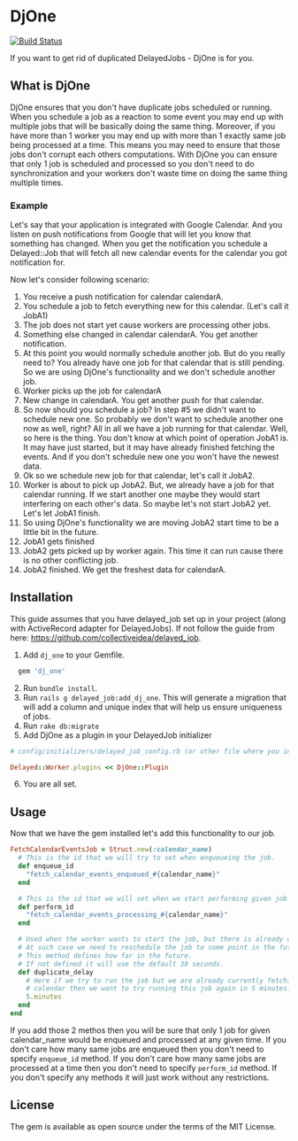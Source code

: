 # DjOne

[![Build Status](https://travis-ci.org/piotrj/dj_one.svg?branch=master)](https://travis-ci.org/piotrj/dj_one)

If you want to get rid of duplicated DelayedJobs - DjOne is for you.

## What is DjOne

DjOne ensures that you don't have duplicate jobs scheduled or running. When you schedule a job as a reaction to some event you may end up with multiple jobs that will be basically doing the same thing.
Moreover, if you have more than 1 worker you may end up with more than 1 exactly same job being processed at a time. This means you may need to ensure that those jobs don't corrupt each others computations.
With DjOne you can ensure that only 1 job is scheduled and processed so you don't need to do synchronization and your workers don't waste time on doing the same thing multiple times.

### Example

Let's say that your application is integrated with Google Calendar. And you listen on push notifications from Google that will let you know that something has changed.
When you get the notification you schedule a Delayed::Job that will fetch all new calendar events for the calendar you got notification for.

Now let's consider following scenario:
1. You receive a push notification for calendar calendarA.
2. You schedule a job to fetch everything new for this calendar. (Let's call it JobA1)
3. The job does not start yet cause workers are processing other jobs.
4. Something else changed in calendar calendarA. You get another notification.
5. At this point you would normally schedule another job. But do you really need to? You already have one job for that calendar that is still pending. So we are using DjOne's functionality and we don't schedule another job.
6. Worker picks up the job for calendarA
7. New change in calendarA. You get another push for that calendar.
8. So now should you schedule a job? In step #5 we didn't want to schedule new one. So probably we don't want to schedule another one now as well, right? All in all we have a job running for that calendar.
Well, so here is the thing. You don't know at which point of operation JobA1 is. It may have just started, but it may have already finished fetching the events. And if you don't schedule new one you won't have the newest data.
9. Ok so we schedule new job for that calendar, let's call it JobA2.
10. Worker is about to pick up JobA2. But, we already have a job for that calendar running. If we start another one maybe they would start interfering on each other's data. So maybe let's not start JobA2 yet. Let's let JobA1 finish.
11. So using DjOne's functionality we are moving JobA2 start time to be a little bit in the future.
12. JobA1 gets finished
13. JobA2 gets picked up by worker again. This time it can run cause there is no other conflicting job.
14. JobA2 finished. We get the freshest data for calendarA.

## Installation

This guide assumes that you have delayed_job set up in your project (along with ActiveRecord adapter for DelayedJobs).
If not follow the guide from here: https://github.com/collectiveidea/delayed_job.

1. Add `dj_one` to your Gemfile.

```ruby
  gem 'dj_one'
```

2. Run `bundle install`.
3. Run `rails g delayed_job:add_dj_one`. This will generate a migration that will add a column and unique index that will help us ensure uniqueness of jobs.
4. Run `rake db:migrate`
5. Add DjOne as a plugin in your DelayedJob initializer
```ruby
# config/initializers/delayed_job_config.rb (or other file where you initialize DelayedJob)

Delayed::Worker.plugins << DjOne::Plugin

```

6. You are all set.


## Usage

Now that we have the gem installed let's add this functionality to our job.

```ruby
FetchCalendarEventsJob = Struct.new(:calendar_name)
  # This is the id that we will try to set when enqueueing the job.
  def enqueue_id
    "fetch_calendar_events_enqueued_#{calendar_name}"
  end

  # This is the id that we will set when we start performing given job
  def perform_id
    "fetch_calendar_events_processing_#{calendar_name}"
  end

  # Used when the worker wants to start the job, but there is already one being performed at the moment.
  # At such case we need to reschedule the job to some point in the future.
  # This method defines how far in the future.
  # If not defined it will use the default 30 seconds.
  def duplicate_delay
    # Here if we try to run the job but we are already currently fetching events for given
    # calendar then we want to try running this job again in 5 minutes.
    5.minutes
  end
end
```

If you add those 2 methos then you will be sure that only 1 job for given calendar_name would be enqueued and processed at any given time.
If you don't care how many same jobs are enqueued then you don't need to specify `enqueue_id` method.
If you don't care how many same jobs are processed at a time then you don't need to specify `perform_id` method.
If you don't specify any methods it will just work without any restrictions.

## License
The gem is available as open source under the terms of the MIT License.

